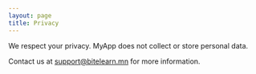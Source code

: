 ```yaml
---
layout: page
title: Privacy
---
```


We respect your privacy. MyApp does not collect or store personal data.

Contact us at [support@bitelearn.mn](mailto:support@bitelearn.mn) for more information.